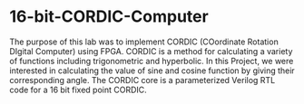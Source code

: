 # 16-bit-CORDIC-Computer

The purpose of this lab was to implement CORDIC (COordinate Rotation DIgital Computer) using FPGA. CORDIC is a method for calculating a variety of functions including trigonometric and hyperbolic. In this Project, we were interested in calculating the value of sine and cosine function by giving their corresponding angle. The CORDIC core is a parameterized Verilog RTL code for a 16 bit fixed point CORDIC. 
